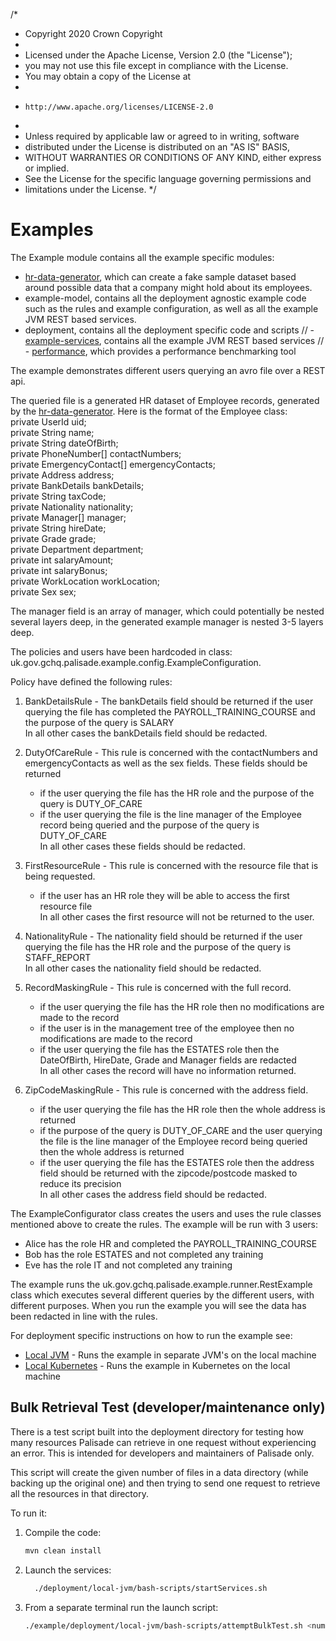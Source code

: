 /*
 * Copyright 2020 Crown Copyright
 *
 * Licensed under the Apache License, Version 2.0 (the "License");
 * you may not use this file except in compliance with the License.
 * You may obtain a copy of the License at
 *
 *     http://www.apache.org/licenses/LICENSE-2.0
 *
 * Unless required by applicable law or agreed to in writing, software
 * distributed under the License is distributed on an "AS IS" BASIS,
 * WITHOUT WARRANTIES OR CONDITIONS OF ANY KIND, either express or implied.
 * See the License for the specific language governing permissions and
 * limitations under the License.
 */
# Examples

The Example module contains all the example specific modules:

- [hr-data-generator](hr-data-generator/README.md), which can create a fake sample dataset based around possible data that a company might hold about its employees.
- example-model, contains all the deployment agnostic example code such as the rules and example configuration, as well as all the example JVM REST based services.
- deployment, contains all the deployment specific code and scripts
// - [example-services](example-services/README.md), contains all the example JVM REST based services
// - [performance](performance/README.md), which provides a performance benchmarking tool

The example demonstrates different users querying an avro file over a REST api.

The queried file is a generated HR dataset of Employee records, generated by the [hr-data-generator](hr-data-generator/README.md). Here is the format of the Employee class:  
    private UserId uid;  
    private String name;  
    private String dateOfBirth;  
    private PhoneNumber[] contactNumbers;  
    private EmergencyContact[] emergencyContacts;  
    private Address address;  
    private BankDetails bankDetails;  
    private String taxCode;  
    private Nationality nationality;  
    private Manager[] manager;  
    private String hireDate;  
    private Grade grade;  
    private Department department;  
    private int salaryAmount;  
    private int salaryBonus;  
    private WorkLocation workLocation;  
    private Sex sex;  

   The manager field is an array of manager, which could potentially be nested several layers deep, in the generated example manager is nested 3-5 layers deep.


The policies and users have been hardcoded in class: uk.gov.gchq.palisade.example.config.ExampleConfiguration.

Policy have defined the following rules:

1. BankDetailsRule - The bankDetails field should be returned if the user querying the file has completed the PAYROLL_TRAINING_COURSE and the purpose of the query is SALARY  
   In all other cases the bankDetails field should be redacted.

1. DutyOfCareRule - This rule is concerned with the contactNumbers and emergencyContacts as well as the sex fields. These fields should be returned 
    - if the user querying the file has the HR role and the purpose of the query is DUTY_OF_CARE
    - if the user querying the file is the line manager of the Employee record being queried and the purpose of the query is DUTY_OF_CARE  
   In all other cases these fields should be redacted.
   
1. FirstResourceRule - This rule is concerned with the resource file that is being requested.
    - if the user has an HR role they will be able to access the first resource file  
   In all other cases the first resource will not be returned to the user.

1. NationalityRule - The nationality field should be returned if the user querying the file has the HR role and the purpose of the query is STAFF_REPORT    
   In all other cases the nationality field should be redacted.
   
1. RecordMaskingRule - This rule is concerned with the full record.
    - if the user querying the file has the HR role then no modifications are made to the record
    - if the user is in the management tree of the employee then no modifications are made to the record
    - if the user querying the file has the ESTATES role then the DateOfBirth, HireDate, Grade and Manager fields are redacted  
   In all other cases the record will have no information returned.

1. ZipCodeMaskingRule - This rule is concerned with the address field.
    - if the user querying the file has the HR role then the whole address is returned
    - if the purpose of the query is DUTY_OF_CARE and the user querying the file is the line manager of the Employee record being queried then the whole address is returned
    - if the user querying the file has the ESTATES role then the address field should be returned with the zipcode/postcode masked to reduce its precision  
   In all other cases the address field should be redacted.
  
The ExampleConfigurator class creates the users and uses the rule classes mentioned above to create the rules. The example will be run with 3 users:

   - Alice has the role HR and completed the PAYROLL_TRAINING_COURSE
   - Bob has the role ESTATES and not completed any training
   - Eve has the role IT and not completed any training

The example runs the uk.gov.gchq.palisade.example.runner.RestExample class which executes several different queries by the different users, with different purposes. When you run the example you will see the data has been redacted in line with the rules.

For deployment specific instructions on how to run the example see:  
- [Local JVM](deployment/local-jvm/README.md) - Runs the example in separate JVM's on the local machine 
- [Local Kubernetes](deployment/local-k8s/README.md) - Runs the example in Kubernetes on the local machine

## Bulk Retrieval Test (developer/maintenance only)

There is a test script built into the deployment directory for testing how many resources Palisade can retrieve in one request
without experiencing an error. This is intended for developers and maintainers of Palisade only.

This script will create the given number of files in a data directory (while backing up the original one) and then trying to
send one request to retrieve all the resources in that directory.

To run it:

1. Compile the code:
    ```bash
    mvn clean install
    ```

1.  Launch the services:
    ```bash
      ./deployment/local-jvm/bash-scripts/startServices.sh
    ```

1. From a separate terminal run the launch script:

    ```bash
    ./example/deployment/local-jvm/bash-scripts/attemptBulkTest.sh <number of resources>
    ```